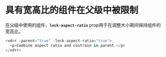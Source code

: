 # 具有宽高比的组件在父级中被限制

在父级中使用的组件，<b>`lock-aspect-ratio` </b> prop用于在调整大小期间保持组件的宽高比。

~~~js
<vdrr :parent="true" :lock-aspect-ratio="true">
  <p>Combine aspect ratio and costrain in parent.</p>
</vdrr>
~~~

